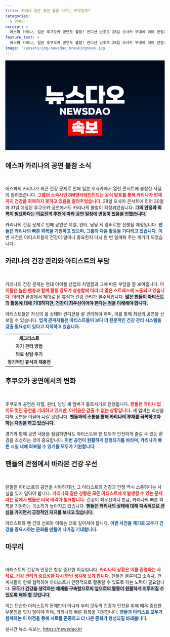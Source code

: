 ```yaml
---
title: 카리나 일본 공연 불참 이유는 무엇일까?
categories:
  - 연예인
excerpt: >
  에스파 카리나, 일본 후쿠오카 공연도 불참! 컨디션 난조로 28일 오사카 무대에 이어 안정과 회복이 필요하다는 의료진의 소견이 전해졌다. 팬들의 마음이 무겁다.
feature_text: >
  에스파 카리나, 일본 후쿠오카 공연도 불참! 컨디션 난조로 28일 오사카 무대에 이어 안정과 회복이 필요하다는 의료진의 소견이 전해졌다. 팬들의 마음이 무겁다.
image: '/assets/img/newsdao_breakingnews.jpg'
---
```


<p><img src="/assets/img/newsdao_breakingnews.jpg" alt="pcversion 속보" /></p>

<h2 data-ke-size="size26">에스파 카리나의 공연 불참 소식</h2>

<p data-ke-size="size16">&nbsp;</p> 

<p>에스파의 카리나가 최근 건강 문제로 인해 일본 오사카에서 열린 콘서트에 불참한 사실이 알려졌습니다. <b><span style="color: #ee2323;">그룹의 소속사인 SM엔터테인먼트는 공식 발표를 통해 카리나가 현재까지 건강을 회복하지 못하고 있음을 알려주었습니다.</span></b> 28일 오사카 콘서트에 이어 30일과 31일 예정된 후쿠오카 공연에서도 카리나의 불참이 확정되었습니다. <b><span style="background-color: #21538527;">그의 안정과 회복이 필요하다는 의료진의 추천에 따라 공연 일정에 변동이 있음을 전했습니다.</span></b></p>

<p>카리나의 건강 문제로 인해 공연은 지젤, 윈터, 닝닝 세 멤버로만 진행될 예정입니다. <b><span style="color: #1a5490;">팬들은 카리나의 빠른 회복을 기원하고 있으며, 그룹의 다음 활동을 기다리고 있습니다.</span></b> 이번 사건은 아티스트들의 건강이 얼마나 중요한지 다시 한 번 일깨워 주는 계기가 되었습니다.</p>

<h2 data-ke-size="size26">카리나의 건강 관리와 아티스트의 부담</h2>

<p data-ke-size="size16">&nbsp;</p>

<p>카리나의 건강 문제는 현대 아이돌 산업의 치열함과 그에 따른 부담을 잘 보여줍니다. <b><span style="color: #ee2323;">아이돌은 높은 팬층과 함께 활동 강도가 상승함에 따라 더 많은 스트레스에 노출되고 있습니다.</span></b> 이러한 환경에서 제대로 된 휴식과 건강 관리가 필수적입니다. <b><span style="background-color: #21538527;">많은 팬들이 아티스트의 활동에 대해 기대하지만, 건강이 최우선이어야 한다는 점을 이해해야 합니다.</span></b></p>

<p>아티스트들은 자신의 몸 상태와 컨디션을 잘 관리해야 하며, 이를 통해 최상의 공연을 선보일 수 있습니다. <b><span style="color: #1a5490;">업계 관계자들은 아티스트들이 보다 더 전문적인 건강 관리 시스템을 갖출 필요성이 있다고 지적하고 있습니다.</span></b></p>

<table>
<tr>
<td style="text-align: center; height: 17px;"><b>체크리스트</b></td>
</tr>
<tr>
<td style="text-align: center; height: 17px;"><b>자기 관리 방법</b></td>
</tr>
<tr>
<td style="text-align: center; height: 17px;"><b>의료 상담 주기</b></td>
</tr>
<tr>
<td style="text-align: center; height: 17px;"><b>정기적인 휴식과 재충전</b></td>
</tr>
</table>

<h2 data-ke-size="size26">후쿠오카 공연에서의 변화</h2>

<p data-ke-size="size16">&nbsp;</p>

<p>후쿠오카 공연은 지젤, 윈터, 닝닝 세 멤버가 홀로서기로 진행됩니다. <b><span style="color: #ee2323;">팬들은 카리나 없이도 멋진 공연을 기대하고 있지만, 아쉬움은 감출 수 없는 상황입니다.</span></b> 세 멤버는 최선을 다해 공연을 이끌어 나갈 것입니다. <b><span style="background-color: #21538527;">팬들과의 소통을 통해 카리나의 부재를 극복하고자 하는 다짐을 하고 있습니다.</span></b></p>

<p>경기와 함께 공연 내용을 점검하면서도 아티스트와 팬 모두가 안전하게 즐길 수 있는 환경을 조성하는 것이 중요합니다. <b><span style="color: #1a5490;">이번 공연이 원활하게 진행되기를 바라며, 카리나가 빠른 시일 내에 회복될 수 있기를 모두가 기원합니다.</span></b></p>

<h2 data-ke-size="size26">팬들의 관점에서 바라본 건강 우선</h2>

<p data-ke-size="size16">&nbsp;</p>

<p>팬들은 아티스트의 공연을 사랑하지만, 그 아티스트의 건강과 안정 역시 소중하다는 사실을 잊지 말아야 합니다. <b><span style="color: #ee2323;">카리나와 같은 상황은 모든 아티스트에게 발생할 수 있는 문제라는 점에서 팬들은 더욱 배려가 필요합니다.</span></b> 건강이 최우선이니 만큼, 카리나의 빠른 회복을 기원하는 목소리가 높아지고 있습니다. <b><span style="background-color: #21538527;">팬들은 카리나의 상태에 대해 지속적으로 관심을 가지면서 긍정적인 지지를 보내고 있습니다.</span></b></p>

<p>아티스트와 팬 간의 신뢰와 이해는 더욱 깊어져야 합니다. <b><span style="color: #1a5490;">이번 사건을 계기로 모두가 건강을 중요시하는 문화를 만들어 나가길 기대합니다.</span></b></p>

<h2 data-ke-size="size26">마무리</h2>

<p data-ke-size="size16">&nbsp;</p>

<p>아티스트의 건강과 안정은 항상 중요한 이슈입니다. <b><span style="color: #ee2323;">카리나의 상황은 이를 증명하는 사례로, 건강 관리의 중요성을 다시 한번 생각해 보게 합니다.</span></b> 팬들은 물론이고 소속사, 관계자들이 함께 협력하여 아티스트가 안정적으로 활동할 수 있도록 하는 노력이 필요합니다. <b><span style="background-color: #21538527;">모두가 건강을 생각하는 체제를 구축함으로써 앞으로의 활동이 원활하게 이루어질 수 있도록 해야 할 것입니다.</span></b></p>

<p>이는 단순한 아티스트의 문제만이 아니라 우리 모두의 건강과 안전을 위해 매우 중요한 부분임을 잊지 말아야 하며, 카리나의 빠른 회복을 기원합니다. <b><span style="color: #1a5490;">팬들과 아티스트 모두가 함께하는 이 여정을 통해 서로를 존중하고 더 나은 문화가 형성되길 바래봅니다.</span></b></p>
실시간 뉴스 속보는, <a href="https://newsdao.kr" rel="dofollow">https://newsdao.kr</a>


